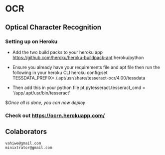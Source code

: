# OCR
## Optical Character Recognition

### Setting up on Heroku
- Add the two build packs to your heroku app
https://github.com/heroku/heroku-buildpack-apt
heroku/python
    
- Ensure you already have your requirements file and apt file then run the following in your heroku CLI
    heroku config:set TESSDATA_PREFIX=./.apt/usr/share/tesseract-ocr/4.00/tessdata
    
- Then add this in your python file 
    pt.pytesseract.tesseract_cmd = '/app/.apt/usr/bin/tesseract'

$_Once all is done, you can now deploy_

### Check out https://ocrn.herokuapp.com/


## Colaborators
    vahiwe@gmail.com
    minixtrator@gmail.com
